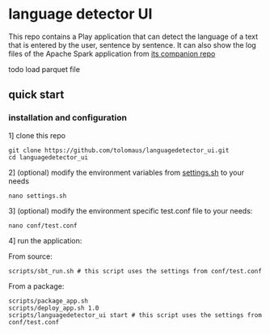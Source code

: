 # language detector UI

This repo contains a Play application that can detect the language of a text that is entered by the user, sentence by sentence. It can also show the log files of the Apache Spark application from [its companion repo](https://github.com/tolomaus/languagedetector.git)

todo
load parquet file


## quick start
### installation and configuration
1] clone this repo
```shell
git clone https://github.com/tolomaus/languagedetector_ui.git
cd languagedetector_ui
```

2] (optional) modify the environment variables from [settings.sh](https://github.com/tolomaus/languagedetector_ui/tree/master/settings.sh) to your needs
```shell
nano settings.sh
```

3] (optional) modify the environment specific test.conf file to your needs:
```shell
nano conf/test.conf
```

4] run the application:

From source:
```shell
scripts/sbt_run.sh # this script uses the settings from conf/test.conf
```
From a package:
```shell
scripts/package_app.sh
scripts/deploy_app.sh 1.0
scripts/languagedetector_ui start # this script uses the settings from conf/test.conf
```
